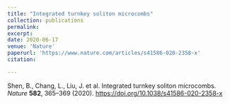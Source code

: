```yaml
---
title: "Integrated turnkey soliton microcombs"
collection: publications
permalink: 
excerpt: 
date: 2020-06-17
venue: 'Nature'
paperurl: 'https://www.nature.com/articles/s41586-020-2358-x'
citation: 

---
```

Shen, B., Chang, L., Liu, J. et al. Integrated turnkey soliton microcombs. <i>Nature</i> <b>582</b>, 365–369 (2020). https://doi.org/10.1038/s41586-020-2358-x
